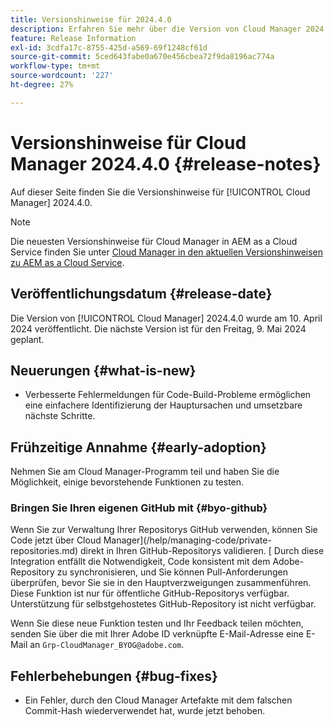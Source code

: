 ```yaml
---
title: Versionshinweise für 2024.4.0
description: Erfahren Sie mehr über die Version von Cloud Manager 2024.4.0.
feature: Release Information
exl-id: 3cdfa17c-8755-425d-a569-69f1248cf61d
source-git-commit: 5ced643fabe0a670e456cbea72f9da8196ac774a
workflow-type: tm+mt
source-wordcount: '227'
ht-degree: 27%

---
```


# Versionshinweise für Cloud Manager 2024.4.0 {#release-notes}

Auf dieser Seite finden Sie die Versionshinweise für [!UICONTROL Cloud Manager] 2024.4.0.

>[!NOTE]
>
>Die neuesten Versionshinweise für Cloud Manager in AEM as a Cloud Service finden Sie unter [Cloud Manager in den aktuellen Versionshinweisen zu AEM as a Cloud Service](https://experienceleague.adobe.com/en/docs/experience-manager-cloud-service/content/release-notes/cloud-manager/current).

## Veröffentlichungsdatum {#release-date}

Die Version von [!UICONTROL Cloud Manager] 2024.4.0 wurde am 10. April 2024 veröffentlicht. Die nächste Version ist für den Freitag, 9. Mai 2024 geplant.

## Neuerungen {#what-is-new}

* Verbesserte Fehlermeldungen für Code-Build-Probleme ermöglichen eine einfachere Identifizierung der Hauptursachen und umsetzbare nächste Schritte.

## Frühzeitige Annahme {#early-adoption}

Nehmen Sie am Cloud Manager-Programm teil und haben Sie die Möglichkeit, einige bevorstehende Funktionen zu testen.

### Bringen Sie Ihren eigenen GitHub mit {#byo-github}

Wenn Sie zur Verwaltung Ihrer Repositorys GitHub verwenden, können Sie Code jetzt über Cloud Manager](/help/managing-code/private-repositories.md) direkt in Ihren GitHub-Repositorys validieren. [ Durch diese Integration entfällt die Notwendigkeit, Code konsistent mit dem Adobe-Repository zu synchronisieren, und Sie können Pull-Anforderungen überprüfen, bevor Sie sie in den Hauptverzweigungen zusammenführen. Diese Funktion ist nur für öffentliche GitHub-Repositorys verfügbar. Unterstützung für selbstgehostetes GitHub-Repository ist nicht verfügbar.

Wenn Sie diese neue Funktion testen und Ihr Feedback teilen möchten, senden Sie über die mit Ihrer Adobe ID verknüpfte E-Mail-Adresse eine E-Mail an `Grp-CloudManager_BYOG@adobe.com`.

## Fehlerbehebungen {#bug-fixes}

* Ein Fehler, durch den Cloud Manager Artefakte mit dem falschen Commit-Hash wiederverwendet hat, wurde jetzt behoben.
